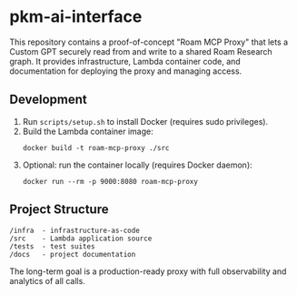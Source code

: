 # pkm-ai-interface

This repository contains a proof-of-concept "Roam MCP Proxy" that lets a Custom GPT securely read from and write to a shared Roam Research graph. It provides infrastructure, Lambda container code, and documentation for deploying the proxy and managing access.

## Development

1. Run `scripts/setup.sh` to install Docker (requires sudo privileges).
2. Build the Lambda container image:
   ```
   docker build -t roam-mcp-proxy ./src
   ```
3. Optional: run the container locally (requires Docker daemon):
   ```
   docker run --rm -p 9000:8080 roam-mcp-proxy
   ```
   
## Project Structure   
```
/infra  - infrastructure-as-code
/src    - Lambda application source
/tests  - test suites
/docs   - project documentation
```

The long-term goal is a production-ready proxy with full observability and analytics of all calls.
